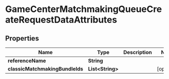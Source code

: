 

# GameCenterMatchmakingQueueCreateRequestDataAttributes


## Properties

| Name | Type | Description | Notes |
|------------ | ------------- | ------------- | -------------|
|**referenceName** | **String** |  |  |
|**classicMatchmakingBundleIds** | **List&lt;String&gt;** |  |  [optional] |




